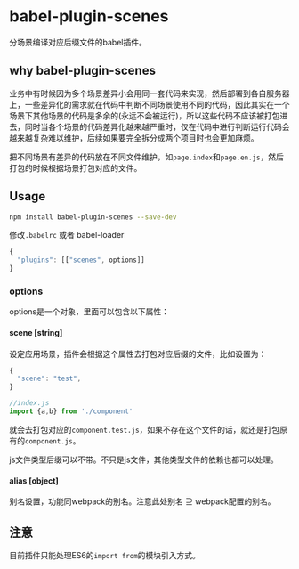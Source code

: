 # babel-plugin-scenes

分场景编译对应后缀文件的babel插件。

## why babel-plugin-scenes

业务中有时候因为多个场景差异小会用同一套代码来实现，然后部署到各自服务器上，一些差异化的需求就在代码中判断不同场景使用不同的代码，因此其实在一个场景下其他场景的代码是多余的(永远不会被运行)，所以这些代码不应该被打包进去，同时当各个场景的代码差异化越来越严重时，仅在代码中进行判断运行代码会越来越复杂难以维护，后续如果要完全拆分成两个项目时也会更加麻烦。

把不同场景有差异的代码放在不同文件维护，如`page.index`和`page.en.js`，然后打包的时候根据场景打包对应的文件。

## Usage
```bash
npm install babel-plugin-scenes --save-dev
```
修改`.babelrc` 或者 babel-loader
```js
{
  "plugins": [["scenes", options]]
}
```
### options
options是一个对象，里面可以包含以下属性：

#### scene [string]

设定应用场景，插件会根据这个属性去打包对应后缀的文件，比如设置为：
```javascript
{
  "scene": "test",
}

//index.js
import {a,b} from './component'
```
就会去打包对应的`component.test.js`，如果不存在这个文件的话，就还是打包原有的`component.js`。

js文件类型后缀可以不带。不只是js文件，其他类型文件的依赖也都可以处理。

#### alias [object]

别名设置，功能同webpack的别名。注意此处别名 $\supseteq$ webpack配置的别名。

## 注意

目前插件只能处理ES6的`import from`的模块引入方式。